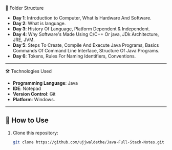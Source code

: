 📂 Folder Structure

- **Day 1**: Introduction to Computer, What Is Hardware And Software.
- **Day 2**: What is language.
- **Day 3**: History Of Language, Platform Dependent & Independent. 
- **Day 4**: Why Software's Made Using C/C++ Or java, JDk Architecture, JRE, JVM.
- **Day 5**: Steps To Create, Compile And Execute Java Programs, Basics Commands Of Command Line Interface, Structure Of Java Programs.
- **Day 6**: Tokens, Rules For Naming Identifiers, Conventions.

---

🛠 Technologies Used

- **Programming Language**: Java
- **IDE**: Notepad
- **Version Control**: Git
- **Platform**: Windows.

---

## 🚀 How to Use

1. Clone this repository:
   ```bash
   git clone https://github.com/ujjwaldethe/Java-Full-Stack-Notes.git
